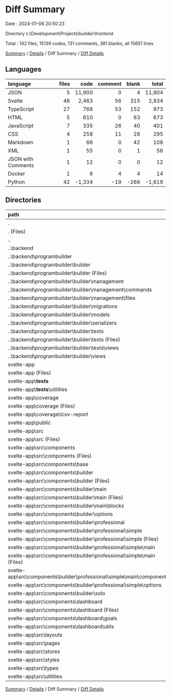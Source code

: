 # Diff Summary

Date : 2024-01-06 20:50:23

Directory c:\\Development\\Projects\\builder\\frontend

Total : 142 files,  15139 codes, 131 comments, 381 blanks, all 15651 lines

[Summary](results.md) / [Details](details.md) / Diff Summary / [Diff Details](diff-details.md)

## Languages
| language | files | code | comment | blank | total |
| :--- | ---: | ---: | ---: | ---: | ---: |
| JSON | 5 | 11,900 | 0 | 4 | 11,904 |
| Svelte | 48 | 2,463 | 56 | 315 | 2,834 |
| TypeScript | 27 | 768 | 53 | 152 | 973 |
| HTML | 5 | 610 | 0 | 63 | 673 |
| JavaScript | 7 | 335 | 26 | 40 | 401 |
| CSS | 4 | 258 | 11 | 26 | 295 |
| Markdown | 1 | 66 | 0 | 42 | 108 |
| XML | 1 | 55 | 0 | 1 | 56 |
| JSON with Comments | 1 | 12 | 0 | 0 | 12 |
| Docker | 1 | 6 | 4 | 4 | 14 |
| Python | 42 | -1,334 | -19 | -266 | -1,619 |

## Directories
| path | files | code | comment | blank | total |
| :--- | ---: | ---: | ---: | ---: | ---: |
| . | 142 | 15,139 | 131 | 381 | 15,651 |
| . (Files) | 1 | 16 | 0 | 1 | 17 |
| .. | 43 | -1,360 | -19 | -266 | -1,645 |
| ..\\backend | 43 | -1,360 | -19 | -266 | -1,645 |
| ..\\backend\\programbuilder | 43 | -1,360 | -19 | -266 | -1,645 |
| ..\\backend\\programbuilder\\builder | 43 | -1,360 | -19 | -266 | -1,645 |
| ..\\backend\\programbuilder\\builder (Files) | 3 | -45 | 0 | -8 | -53 |
| ..\\backend\\programbuilder\\builder\\management | 3 | -49 | 0 | -5 | -54 |
| ..\\backend\\programbuilder\\builder\\management\\commands | 2 | -23 | 0 | -5 | -28 |
| ..\\backend\\programbuilder\\builder\\management\\files | 1 | -26 | 0 | 0 | -26 |
| ..\\backend\\programbuilder\\builder\\migrations | 7 | -303 | -6 | -38 | -347 |
| ..\\backend\\programbuilder\\builder\\models | 13 | -351 | -1 | -69 | -421 |
| ..\\backend\\programbuilder\\builder\\serializers | 6 | -155 | -2 | -50 | -207 |
| ..\\backend\\programbuilder\\builder\\tests | 4 | -145 | 0 | -31 | -176 |
| ..\\backend\\programbuilder\\builder\\tests (Files) | 2 | -25 | 0 | -9 | -34 |
| ..\\backend\\programbuilder\\builder\\tests\\views | 2 | -120 | 0 | -22 | -142 |
| ..\\backend\\programbuilder\\builder\\views | 7 | -312 | -10 | -65 | -387 |
| svelte-app | 98 | 16,483 | 150 | 646 | 17,279 |
| svelte-app (Files) | 11 | 12,148 | 11 | 66 | 12,225 |
| svelte-app\\__tests__ | 3 | 256 | 4 | 43 | 303 |
| svelte-app\\__tests__\\utilities | 3 | 256 | 4 | 43 | 303 |
| svelte-app\\coverage | 11 | 1,091 | 35 | 106 | 1,232 |
| svelte-app\\coverage (Files) | 2 | 59 | 0 | 2 | 61 |
| svelte-app\\coverage\\lcov-report | 9 | 1,032 | 35 | 104 | 1,171 |
| svelte-app\\public | 1 | 14 | 0 | 3 | 17 |
| svelte-app\\src | 72 | 2,974 | 100 | 428 | 3,502 |
| svelte-app\\src (Files) | 4 | 21 | 1 | 6 | 28 |
| svelte-app\\src\\components | 45 | 2,089 | 61 | 262 | 2,412 |
| svelte-app\\src\\components (Files) | 4 | 745 | 15 | 69 | 829 |
| svelte-app\\src\\components\\base | 1 | 48 | 0 | 8 | 56 |
| svelte-app\\src\\components\\builder | 30 | 789 | 26 | 117 | 932 |
| svelte-app\\src\\components\\builder (Files) | 4 | 132 | 0 | 15 | 147 |
| svelte-app\\src\\components\\builder\\main | 11 | 206 | 9 | 41 | 256 |
| svelte-app\\src\\components\\builder\\main (Files) | 4 | 56 | 0 | 12 | 68 |
| svelte-app\\src\\components\\builder\\main\\blocks | 7 | 150 | 9 | 29 | 188 |
| svelte-app\\src\\components\\builder\\options | 5 | 104 | 8 | 12 | 124 |
| svelte-app\\src\\components\\builder\\professional | 8 | 347 | 9 | 47 | 403 |
| svelte-app\\src\\components\\builder\\professional\\simple | 8 | 347 | 9 | 47 | 403 |
| svelte-app\\src\\components\\builder\\professional\\simple (Files) | 2 | 32 | 0 | 8 | 40 |
| svelte-app\\src\\components\\builder\\professional\\simple\\main | 2 | 174 | 6 | 22 | 202 |
| svelte-app\\src\\components\\builder\\professional\\simple\\main (Files) | 1 | 109 | 6 | 12 | 127 |
| svelte-app\\src\\components\\builder\\professional\\simple\\main\\components | 1 | 65 | 0 | 10 | 75 |
| svelte-app\\src\\components\\builder\\professional\\simple\\options | 4 | 141 | 3 | 17 | 161 |
| svelte-app\\src\\components\\builder\\solo | 2 | 0 | 0 | 2 | 2 |
| svelte-app\\src\\components\\dashboard | 10 | 507 | 20 | 68 | 595 |
| svelte-app\\src\\components\\dashboard (Files) | 5 | 179 | 13 | 22 | 214 |
| svelte-app\\src\\components\\dashboard\\goals | 4 | 327 | 5 | 44 | 376 |
| svelte-app\\src\\components\\dashboard\\utils | 1 | 1 | 2 | 2 | 5 |
| svelte-app\\src\\layouts | 2 | 272 | 3 | 35 | 310 |
| svelte-app\\src\\pages | 3 | 170 | 2 | 30 | 202 |
| svelte-app\\src\\stores | 10 | 182 | 21 | 53 | 256 |
| svelte-app\\src\\styles | 1 | 51 | 2 | 11 | 64 |
| svelte-app\\src\\types | 1 | 46 | 1 | 9 | 56 |
| svelte-app\\src\\utilities | 6 | 143 | 9 | 22 | 174 |

[Summary](results.md) / [Details](details.md) / Diff Summary / [Diff Details](diff-details.md)